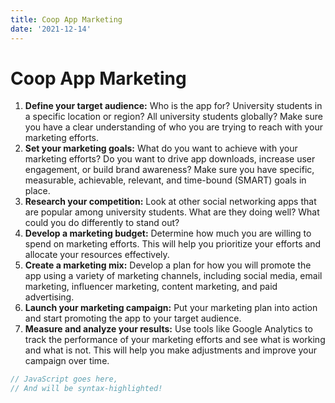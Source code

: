 ```yaml
---
title: Coop App Marketing
date: '2021-12-14'
---
```


# Coop App Marketing

1.  **Define your target audience:** Who is the app for? University students in a specific location or region? All university students globally? Make sure you have a clear understanding of who you are trying to reach with your marketing efforts.
2.  **Set your marketing goals:** What do you want to achieve with your marketing efforts? Do you want to drive app downloads, increase user engagement, or build brand awareness? Make sure you have specific, measurable, achievable, relevant, and time-bound (SMART) goals in place.
3.  **Research your competition:** Look at other social networking apps that are popular among university students. What are they doing well? What could you do differently to stand out?
4.  **Develop a marketing budget:** Determine how much you are willing to spend on marketing efforts. This will help you prioritize your efforts and allocate your resources effectively.
5.  **Create a marketing mix:** Develop a plan for how you will promote the app using a variety of marketing channels, including social media, email marketing, influencer marketing, content marketing, and paid advertising.
6.  **Launch your marketing campaign:** Put your marketing plan into action and start promoting the app to your target audience.
7.  **Measure and analyze your results:** Use tools like Google Analytics to track the performance of your marketing efforts and see what is working and what is not. This will help you make adjustments and improve your campaign over time.

```js
// JavaScript goes here,
// And will be syntax-highlighted!
```
